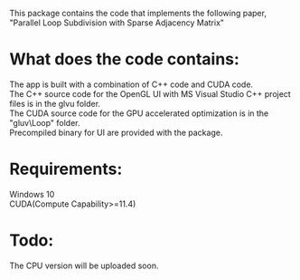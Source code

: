 This package contains the code that implements the following paper, "Parallel Loop Subdivision with Sparse Adjacency Matrix"

# What does the code contains:
The app is built with a combination of C++ code and CUDA code.  
The C++ source code for the OpenGL UI with MS Visual Studio C++ project files is in the glvu folder.  
The CUDA source code for the GPU accelerated optimization is in the "gluv\\Loop" folder.  
Precompiled binary for UI are provided with the package.  

# Requirements:
Windows 10  
CUDA(Compute Capability>=11.4)

# Todo:
The CPU version will be uploaded soon.  
